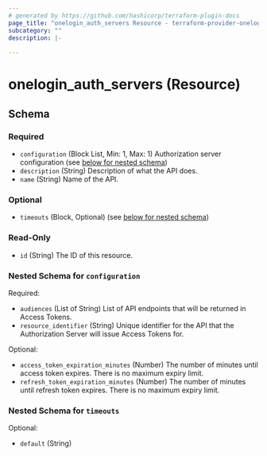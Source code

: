 ```yaml
---
# generated by https://github.com/hashicorp/terraform-plugin-docs
page_title: "onelogin_auth_servers Resource - terraform-provider-onelogin"
subcategory: ""
description: |-
  
---
```


# onelogin_auth_servers (Resource)





<!-- schema generated by tfplugindocs -->
## Schema

### Required

- `configuration` (Block List, Min: 1, Max: 1) Authorization server configuration (see [below for nested schema](#nestedblock--configuration))
- `description` (String) Description of what the API does.
- `name` (String) Name of the API.

### Optional

- `timeouts` (Block, Optional) (see [below for nested schema](#nestedblock--timeouts))

### Read-Only

- `id` (String) The ID of this resource.

<a id="nestedblock--configuration"></a>
### Nested Schema for `configuration`

Required:

- `audiences` (List of String) List of API endpoints that will be returned in Access Tokens.
- `resource_identifier` (String) Unique identifier for the API that the Authorization Server will issue Access Tokens for.

Optional:

- `access_token_expiration_minutes` (Number) The number of minutes until access token expires. There is no maximum expiry limit.
- `refresh_token_expiration_minutes` (Number) The number of minutes until refresh token expires. There is no maximum expiry limit.


<a id="nestedblock--timeouts"></a>
### Nested Schema for `timeouts`

Optional:

- `default` (String)


